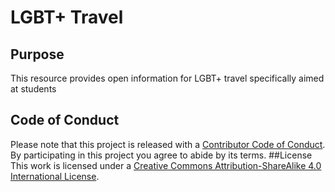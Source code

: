 # LGBT+ Travel

## Purpose
This resource provides open information for LGBT+ travel specifically aimed at students
## Code of Conduct
Please note that this project is released with a [Contributor Code of Conduct](https://www.contributor-covenant.org/version/1/0/0/code-of-conduct.html). By participating in this project you agree to abide by its terms.
##License
This work is licensed under a [Creative Commons Attribution-ShareAlike 4.0 International License](https://creativecommons.org/licenses/by-sa/4.0/).
